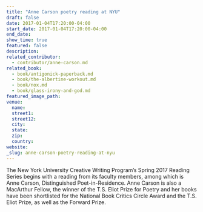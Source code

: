 ```yaml
---
title: "Anne Carson poetry reading at NYU"
draft: false
date: 2017-01-04T17:20:00-04:00
start_date: 2017-01-04T17:20:00-04:00
end_date:
show_time: true
featured: false
description:
related_contributor:
  - contributor/anne-carson.md
related_book:
  - book/antigonick-paperback.md
  - book/the-albertine-workout.md
  - book/nox.md
  - book/glass-irony-and-god.md
featured_image_path:
venue:
  name:
  street1:
  street12:
  city:
  state:
  zip:
  country:
website:
_slug: anne-carson-poetry-reading-at-nyu
---
```


The New York University Creative Writing Program’s Spring 2017 Reading Series begins with a reading from its faculty members, among which is Anne Carson, Distinguished Poet-in-Residence. Anne Carson is also a MacArthur Fellow, the winner of the T.S. Eliot Prize for Poetry and her books have been shortlisted for the National Book Critics Circle Award and the T.S. Eliot Prize, as well as the Forward Prize.

